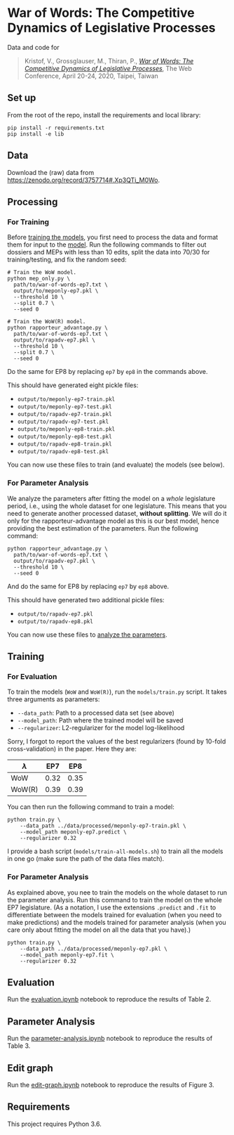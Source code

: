# War of Words: The Competitive Dynamics of Legislative Processes

Data and code for

> Kristof, V., Grossglauser, M., Thiran, P., [*War of Words: The Competitive Dynamics of Legislative Processes*](https://infoscience.epfl.ch/record/275473/), The Web Conference, April 20-24, 2020, Taipei, Taiwan

## Set up

From the root of the repo, install the requirements and local library:

```
pip install -r requirements.txt
pip install -e lib
```

## Data

Download the (raw) data from https://zenodo.org/record/3757714#.Xp3QTi_M0Wo.

## Processing

### For Training

Before [training the models](models/train.py), you first need to process the data and format them for input to the [model](lib/warofwords/model.py). Run the following commands to filter out dossiers and MEPs with less than 10 edits, split the data into 70/30 for training/testing, and fix the random seed:

```shell
# Train the WoW model.
python mep_only.py \
  path/to/war-of-words-ep7.txt \
  output/to/meponly-ep7.pkl \
  --threshold 10 \
  --split 0.7 \
  --seed 0

# Train the WoW(R) model.
python rapporteur_advantage.py \
  path/to/war-of-words-ep7.txt \
  output/to/rapadv-ep7.pkl \
  --threshold 10 \
  --split 0.7 \
  --seed 0
```

Do the same for EP8 by replacing `ep7` by `ep8` in the commands above.

This should have generated eight pickle files:

- `output/to/meponly-ep7-train.pkl`
- `output/to/meponly-ep7-test.pkl`
- `output/to/rapadv-ep7-train.pkl`
- `output/to/rapadv-ep7-test.pkl`
- `output/to/meponly-ep8-train.pkl`
- `output/to/meponly-ep8-test.pkl`
- `output/to/rapadv-ep8-train.pkl`
- `output/to/rapadv-ep8-test.pkl`

You can now use these files to train (and evaluate) the models (see below).

### For Parameter Analysis

We analyze the parameters after fitting the model on a *whole* legislature period, i.e., using the whole dataset for one legislature. This means that you need to generate another processed dataset, **without splitting**. We will do it only for the rapporteur-advantage model as this is our best model, hence providing the best estimation of the parameters. Run the following command:

```shell
python rapporteur_advantage.py \
  path/to/war-of-words-ep7.txt \
  output/to/rapadv-ep7.pkl \
  --threshold 10 \
  --seed 0
```

And do the same for EP8 by replacing `ep7` by `ep8` above.

This should have generated two additional pickle files:

- `output/to/rapadv-ep7.pkl`
- `output/to/rapadv-ep8.pkl`

You can now use these files to [analyze the parameters](notebooks/parameter-analysis.ipynb).

## Training

### For Evaluation

To train the models (`WoW` and `WoW(R)`), run the `models/train.py` script. It takes three arguments as parameters:

- `--data_path`: Path to a processed data set (see above)
- `--model_path`: Path where the trained model will be saved
- `--regularizer`: L2-regularizer for the model log-likelihood

Sorry, I forgot to report the values of the best regularizers (found by 10-fold cross-validation) in the paper. Here they are:

| $\lambda$ | EP7  | EP8  |
|-----------|------|------|
| WoW       | 0.32 | 0.35 |
| WoW(R)    | 0.39 | 0.39 |

You can then run the following command to train a model:

```shell
python train.py \
    --data_path ../data/processed/meponly-ep7-train.pkl \
    --model_path meponly-ep7.predict \
    --regularizer 0.32
```

I provide a bash script (`models/train-all-models.sh`) to train all the models in one go (make sure the path of the data files match).

### For Parameter Analysis

As explained above, you nee to train the models on the whole dataset to run the parameter analysis. Run this command to train the model on the whole EP7 legislature. (As a notation, I use the extensions `.predict` and `.fit` to differentiate between the models trained for evaluation (when you need to make predictions) and the models trained for parameter analysis (when you care only about fitting the model on all the data that you have).)

```shell
python train.py \
    --data_path ../data/processed/meponly-ep7.pkl \
    --model_path meponly-ep7.fit \
    --regularizer 0.32
```

## Evaluation

Run the [evaluation.ipynb](notebooks/evaluation.ipynb) notebook to reproduce the results of Table 2.

## Parameter Analysis

Run the [parameter-analysis.ipynb](notebooks/parameter-analysis.ipynb) notebook to reproduce the results of Table 3.

## Edit graph

Run the [edit-graph.ipynb](notebooks/edit-graph.ipynb) notebook to reproduce the results of Figure 3.

## Requirements

This project requires Python 3.6.
